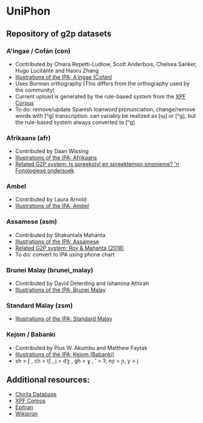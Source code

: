 # UniPhon
## Repository of g2p datasets

### A'ingae / Cofán (con)
- Contributed by Chiara Repetti-Ludlow, Scott Anderbois, Chelsea Sanker, Hugo Lucitante and Haoru Zhang
- [Illustrations of the IPA: A'ingae (Cofán)](https://www.cambridge.org/core/journals/journal-of-the-international-phonetic-association/article/abs/aingae-cofan/FF9C79364367200949AC46DC36383D00)
- Uses Borman orthography (This differs from the orthography used by the community)
- Current upload is generated by the rule-based system from the [XPF Corpus](https://cohenpr-xpf.github.io/XPF/About.html)
- To do: remove/update Spanish loanword pronunciation, change/remove words with [ⁿg] transcription: <g> can variably be realized as [ɰ] or [ⁿg], but the rule-based system always converted <g> to [ⁿg] 
  
### Afrikaans (afr)
- Contributed by Daan Wissing
- [Illustrations of the IPA: Afrikaans](https://www.cambridge.org/core/journals/journal-of-the-international-phonetic-association/article/afrikaans/2A6D5AC1AE493D1CCE3C1EFF6E0FEE77)
- [Related G2P system: Is spreekstyl en spreektempo sinonieme? 'n Fonologiese ondersoek](https://www.researchgate.net/journal/Southern-African-Linguistics-and-Applied-Language-Studies-1727-9461)

### Ambel
- Contributed by Laura Arnold
- [Illustrations of the IPA: Ambel](https://www.cambridge.org/core/journals/journal-of-the-international-phonetic-association/article/abs/ambel/D9E2B1D9B3479E646D53D60112712FFD)

### Assamese (asm)
- Contributed by Shakuntala Mahanta
- [Illustrations of the IPA: Assamese](https://www.cambridge.org/core/journals/journal-of-the-international-phonetic-association/article/assamese/FD4090937A7BC4318FCF1117E82313E4)
- [Related G2P system: Roy & Mahanta (2018)](https://www.isca-speech.org/archive/interspeech_2018/roy18_interspeech.html)
- To do: convert to IPA using phone chart

### Brunei Malay (brunei_malay)
- Contributed by David Deterding and Ishamina Athirah
- [Illustrations of the IPA: Brunei Malay](https://www.cambridge.org/core/journals/journal-of-the-international-phonetic-association/article/brunei-malay/37436246DB8F85B1EAA498E5389A3D49)

### Standard Malay (zsm)
- [Illustrations of the IPA: Standard Malay](https://www.cambridge.org/core/journals/journal-of-the-international-phonetic-association/article/standard-malay-brunei/F08DBC925B1AC32E65E6291C487F845A)
  
### Kejom / Babanki 
- Contributed by Pius W. Akumbu and Matthew Faytak
- [Illustrations of the IPA: Kejom (Babanki)](https://www.cambridge.org/core/journals/journal-of-the-international-phonetic-association/article/kejom-babanki/3578EBCCFA2818E4FCF4455E834DBEC3)
- sh > ʃ , ch > tʃ , j > dʒ , gh > ɣ ,  ’ > ʔ, ny > ɲ, y > j 
  
## Additional resources:
- [Chirila Database](http://chirila.yale.edu/languages)
- [XPF Corpus](https://cohenpr-xpf.github.io/XPF/)
- [Epitran](https://github.com/dmort27/epitran)
- [Wikipron](https://github.com/CUNY-CL/wikipron)
